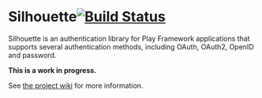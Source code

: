 Silhouette[![Build Status](https://travis-ci.org/mohiva/play-silhouette.png)](https://travis-ci.org/mohiva/play-silhouette)
==========

Silhouette is an authentication library for Play Framework applications that supports several authentication methods, including OAuth, OAuth2, OpenID and password.

**This is a work in progress.**

See [the project wiki](https://github.com/mohiva/play-silhouette/wiki) for more information.
